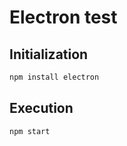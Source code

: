 # Electron test

## Initialization

```bash
npm install electron
```

## Execution

```bash
npm start
```
